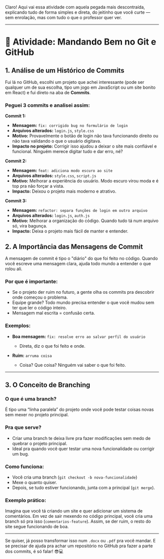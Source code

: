 Claro! Aqui vai essa atividade com aquela pegada mais descontraída, explicando tudo de forma simples e direta, do jeitinho que você curte — sem enrolação, mas com tudo o que o professor quer ver.

---

# 📘 Atividade: Mandando Bem no Git e GitHub

## **1. Análise de um Histórico de Commits**

Fui lá no GitHub, escolhi um projeto que achei interessante (pode ser qualquer um de sua escolha, tipo um jogo em JavaScript ou um site bonito em React) e fui direto na aba de **Commits**.

### Peguei 3 commits e analisei assim:

**Commit 1:**

* **Mensagem:** `fix: corrigido bug no formulário de login`
* **Arquivos alterados:** `login.js`, `style.css`
* **Motivo:** Provavelmente o botão de login não tava funcionando direito ou não tava validando o que o usuário digitava.
* **Impacto no projeto:** Corrigir isso ajudou a deixar o site mais confiável e funcional. Ninguém merece digitar tudo e dar erro, né?

**Commit 2:**

* **Mensagem:** `feat: adiciona modo escuro ao site`
* **Arquivos alterados:** `style.css`, `script.js`
* **Motivo:** Melhorar a experiência do usuário. Modo escuro virou moda e é top pra não forçar a vista.
* **Impacto:** Deixou o projeto mais moderno e atrativo.

**Commit 3:**

* **Mensagem:** `refactor: separa funções de login em outro arquivo`
* **Arquivos alterados:** `login.js`, `auth.js`
* **Motivo:** Melhorar a organização do código. Quando tudo tá num arquivo só, vira bagunça.
* **Impacto:** Deixa o projeto mais fácil de manter e entender.

## **2. A Importância das Mensagens de Commit**

A mensagem de commit é tipo o "diário" do que foi feito no código. Quando você escreve uma mensagem clara, ajuda todo mundo a entender o que rolou ali.

### Por que é importante:

* Se o projeto der ruim no futuro, a gente olha os commits pra descobrir onde começou o problema.
* Equipe grande? Todo mundo precisa entender o que você mudou sem ter que ler o código inteiro.
* Mensagem mal escrita = confusão certa.

### Exemplos:

* **Boa mensagem:** `fix: resolve erro ao salvar perfil do usuário`

  * Direta, diz o que foi feito e onde.
* **Ruim:** `arruma coisa`

  * Coisa? Que coisa? Ninguém vai saber o que foi feito.

---

## **3. O Conceito de Branching**

### O que é uma **branch**?

É tipo uma “linha paralela” do projeto onde você pode testar coisas novas sem mexer no projeto principal.

### Pra que serve?

* Criar uma branch te deixa livre pra fazer modificações sem medo de quebrar o projeto principal.
* Ideal pra quando você quer testar uma nova funcionalidade ou corrigir um bug.

### Como funciona:

* Você cria uma branch (`git checkout -b nova-funcionalidade`)
* Mexe o quanto quiser.
* Depois, se tudo estiver funcionando, junta com a principal (`git merge`).

### Exemplo prático:

Imagina que você tá criando um site e quer adicionar um sistema de comentários. Em vez de sair mexendo no código principal, você cria uma branch só pra isso (`comentarios-feature`). Assim, se der ruim, o resto do site segue funcionando de boa.

---

Se quiser, já posso transformar isso num `.docx` ou `.pdf` pra você mandar. E se precisar de ajuda pra achar um repositório no GitHub pra fazer a parte dos commits, é só falar! 😎💻
